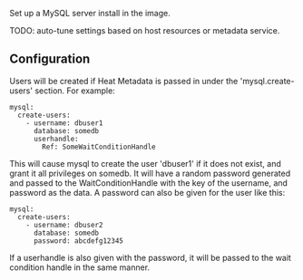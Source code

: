 Set up a MySQL server install in the image.

TODO: auto-tune settings based on host resources or metadata service.

Configuration
-------------

Users will be created if Heat Metadata is passed in under the
'mysql.create-users' section. For example:

    mysql:
      create-users:
        - username: dbuser1
          database: somedb
          userhandle:
            Ref: SomeWaitConditionHandle

This will cause mysql to create the user 'dbuser1' if it does not exist,
and grant it all privileges on somedb. It will have a random password
generated and passed to the WaitConditionHandle with the key of the
username, and password as the data. A password can also be given for
the user like this:

    mysql:
      create-users:
        - username: dbuser2
          database: somedb
          password: abcdefg12345

If a userhandle is also given with the password, it will be passed to
the wait condition handle in the same manner.
